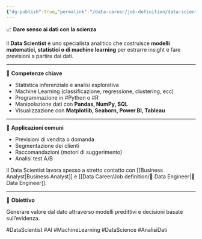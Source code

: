 ```yaml
---
{"dg-publish":true,"permalink":"/data-career/job-definition/data-scientist/","title":"Chi è il Data Scientist","tags":["data-science","machine-learning","statistica","AI","data-career"]}
---
```



📈 **Dare senso ai dati con la scienza**

Il **Data Scientist** è uno specialista analitico che costruisce **modelli matematici, statistici o di machine learning** per estrarre insight e fare previsioni a partire dai dati.

---

🔬 **Competenze chiave**

- Statistica inferenziale e analisi esplorativa
- Machine Learning (classificazione, regressione, clustering, ecc)
- Programmazione in #Python o #R
- Manipolazione dati con **Pandas, NumPy, SQL**
- Visualizzazione con **Matplotlib, Seaborn, Power BI, Tableau**

---

🧠 **Applicazioni comuni**

- Previsioni di vendita o domanda
- Segmentazione dei clienti
- Raccomandazioni (motori di suggerimento)
- Analisi test A/B

Il Data Scientist lavora spesso a stretto contatto con [[Business Analyst\|Business Analyst]] e [[Data Career/Job definition/🧱 Data Engineer\|🧱 Data Engineer]].

---

🎯 **Obiettivo**

Generare valore dal dato attraverso modelli predittivi e decisioni basate sull’evidenza.

#DataScientist #AI #MachineLearning #DataScience #AnalisiDati